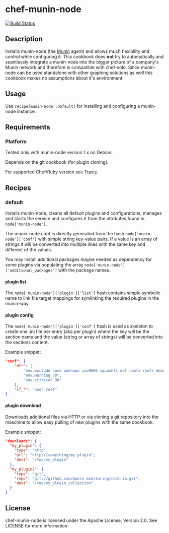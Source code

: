 # chef-munin-node

[![Build Status](https://travis-ci.org/cmur2/chef-munin-node.png)](https://travis-ci.org/cmur2/chef-munin-node)

## Description

Installs munin-node (the [Munin](http://munin-monitoring.org/) agent) and allows much flexibility and control while configuring it. This cookbook does **not** try to automatically and seamlessly integrate a munin-node into the bigger picture of a company's Munin network and therefore is compatible with chef-solo. Since munin-node can be used standalone with other graphing solutions as well this cookbook makes no assumptions about it's environment.

## Usage

Use `recipe[munin-node::default]` for installing and configuring a munin-node instance.

## Requirements

### Platform

Tested only with munin-node version 1.x on Debian.

Depends on the git cookbook (for plugin cloning).

For supported Chef/Ruby version see [Travis](https://travis-ci.org/cmur2/chef-munin-node).

## Recipes

### default

Installs munin-node, cleans all default plugins and configurations, manages and starts the service and configures it from the attributes found in `node['munin-node']`.

The munin-node.conf is directly generated from the hash `node['munin-node']['conf']` with simple string key-value pairs. If a value is an array of strings it will be converted into multiple lines with the same key and different of the values.

You may install additional packages maybe needed as dependency for some plugins via populating the array `node['munin-node']['additional_packages']` with the package names.

#### plugin list

The `node['munin-node']['plugin']['list']` hash contains simple symbolic name to link file target mappings for symlinking the required plugins in the munin-way.

#### plugin config

The `node['munin-node']['plugin']['conf']` hash is used as skeleton to create one .ini file per entry (aka per plugin) where the key will be the section name and the value (string or array of strings) will be converted into the sections content.

Example snippet:

```json
"conf": {
	"df*": [
		"env.exclude none unknown iso9660 squashfs udf romfs ramfs debugfs tmpfs",
		"env.warning 70",
		"env.critical 90"
	],
	"if_*": "user root"
}
```

#### plugin download

Downloads additional files via HTTP or via cloning a git repository into the maschine to allow easy pulling of new plugins with the same cookbook.

Example snippet:

```json
"downloads": {
  "my_plugin": {
    "type": "http",
    "url": "http://something/my_plugin",
    "dest": "/tmp/my_plugin"
  },
  "my_plugin2": {
    "type": "git",
    "repo": "git://github.com/munin-monitoring/contrib.git",
    "dest": "/tmp/my_plugin_collection"
  }
}
```

## License

chef-munin-node is licensed under the Apache License, Version 2.0. See LICENSE for more information.
